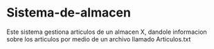 # Sistema-de-almacen
Este sistema gestiona articulos de un almacen X, dandole informacion sobre los articulos por medio de un archivo llamado Articulos.txt

